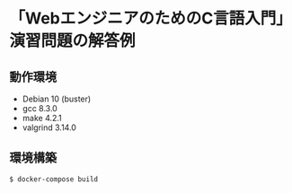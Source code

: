# 「WebエンジニアのためのC言語入門」演習問題の解答例

## 動作環境

- Debian 10 (buster)
- gcc 8.3.0
- make 4.2.1
- valgrind 3.14.0

## 環境構築

```
$ docker-compose build
```
